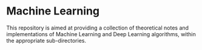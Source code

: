# Machine Learning

This repository is aimed at providing a collection of theoretical notes and implementations of Machine Learning and Deep Learning algorithms, within the appropriate sub-directories.
